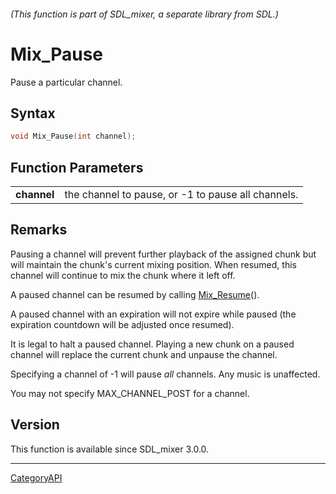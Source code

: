 ###### (This function is part of SDL_mixer, a separate library from SDL.)
# Mix_Pause

Pause a particular channel.

## Syntax

```c
void Mix_Pause(int channel);

```

## Function Parameters

|                 |                                                    |
| --------------- | -------------------------------------------------- |
| **channel**     | the channel to pause, or -1 to pause all channels. |

## Remarks

Pausing a channel will prevent further playback of the assigned chunk but
will maintain the chunk's current mixing position. When resumed, this
channel will continue to mix the chunk where it left off.

A paused channel can be resumed by calling [Mix_Resume](Mix_Resume.md)().

A paused channel with an expiration will not expire while paused (the
expiration countdown will be adjusted once resumed).

It is legal to halt a paused channel. Playing a new chunk on a paused
channel will replace the current chunk and unpause the channel.

Specifying a channel of -1 will pause _all_ channels. Any music is
unaffected.

You may not specify MAX_CHANNEL_POST for a channel.

## Version

This function is available since SDL_mixer 3.0.0.

----
[CategoryAPI](CategoryAPI.md)
